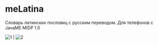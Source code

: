 # meLatina
Словарь латинских пословиц с русским переводом. Для телефонов с JavaME MIDP 1.0

![1](https://user-images.githubusercontent.com/13520824/115523969-4fa5eb80-a296-11eb-98ac-9690ab7a731f.png) | ![2](https://user-images.githubusercontent.com/13520824/115523974-503e8200-a296-11eb-9929-df4dc83dcc1e.png)

